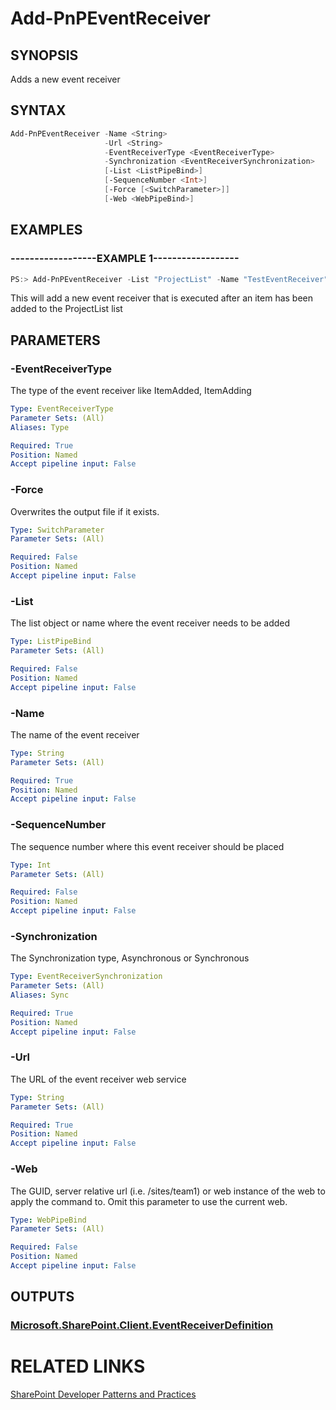 # Add-PnPEventReceiver

## SYNOPSIS
Adds a new event receiver

## SYNTAX 

```powershell
Add-PnPEventReceiver -Name <String>
                     -Url <String>
                     -EventReceiverType <EventReceiverType>
                     -Synchronization <EventReceiverSynchronization>
                     [-List <ListPipeBind>]
                     [-SequenceNumber <Int>]
                     [-Force [<SwitchParameter>]]
                     [-Web <WebPipeBind>]
```

## EXAMPLES

### ------------------EXAMPLE 1------------------
```powershell
PS:> Add-PnPEventReceiver -List "ProjectList" -Name "TestEventReceiver" -Url https://yourserver.azurewebsites.net/eventreceiver.svc -EventReceiverType ItemAdded -Synchronization Asynchronous
```

This will add a new event receiver that is executed after an item has been added to the ProjectList list

## PARAMETERS

### -EventReceiverType
The type of the event receiver like ItemAdded, ItemAdding

```yaml
Type: EventReceiverType
Parameter Sets: (All)
Aliases: Type

Required: True
Position: Named
Accept pipeline input: False
```

### -Force
Overwrites the output file if it exists.

```yaml
Type: SwitchParameter
Parameter Sets: (All)

Required: False
Position: Named
Accept pipeline input: False
```

### -List
The list object or name where the event receiver needs to be added

```yaml
Type: ListPipeBind
Parameter Sets: (All)

Required: False
Position: Named
Accept pipeline input: False
```

### -Name
The name of the event receiver

```yaml
Type: String
Parameter Sets: (All)

Required: True
Position: Named
Accept pipeline input: False
```

### -SequenceNumber
The sequence number where this event receiver should be placed

```yaml
Type: Int
Parameter Sets: (All)

Required: False
Position: Named
Accept pipeline input: False
```

### -Synchronization
The Synchronization type, Asynchronous or Synchronous

```yaml
Type: EventReceiverSynchronization
Parameter Sets: (All)
Aliases: Sync

Required: True
Position: Named
Accept pipeline input: False
```

### -Url
The URL of the event receiver web service

```yaml
Type: String
Parameter Sets: (All)

Required: True
Position: Named
Accept pipeline input: False
```

### -Web
The GUID, server relative url (i.e. /sites/team1) or web instance of the web to apply the command to. Omit this parameter to use the current web.

```yaml
Type: WebPipeBind
Parameter Sets: (All)

Required: False
Position: Named
Accept pipeline input: False
```

## OUTPUTS

### [Microsoft.SharePoint.Client.EventReceiverDefinition](https://msdn.microsoft.com/en-us/library/microsoft.sharepoint.client.eventreceiverdefinition.aspx)

# RELATED LINKS

[SharePoint Developer Patterns and Practices](http://aka.ms/sppnp)